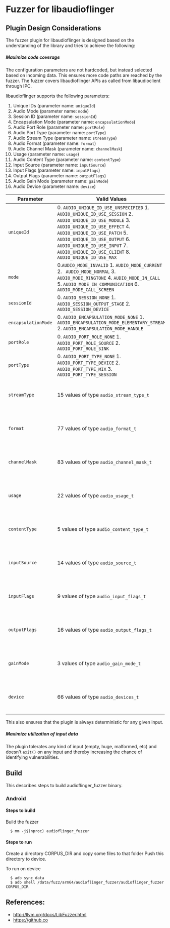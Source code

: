 # Fuzzer for libaudioflinger

## Plugin Design Considerations
The fuzzer plugin for libaudioflinger is designed based on the understanding of the
library and tries to achieve the following:

##### Maximize code coverage
The configuration parameters are not hardcoded, but instead selected based on
incoming data. This ensures more code paths are reached by the fuzzer. The fuzzer
covers libaudioflinger APIs as called from libaudioclient through IPC.

libaudioflinger supports the following parameters:
1. Unique IDs (parameter name: `uniqueId`)
2. Audio Mode (parameter name: `mode`)
3. Session ID (parameter name: `sessionId`)
4. Encapsulation Mode (parameter name: `encapsulationMode`)
5. Audio Port Role (parameter name: `portRole`)
6. Audio Port Type (parameter name: `portType`)
7. Audio Stream Type (parameter name: `streamType`)
8. Audio Format (parameter name: `format`)
9. Audio Channel Mask (parameter name: `channelMask`)
10. Usage (parameter name: `usage`)
11. Audio Content Type (parameter name: `contentType`)
12. Input Source (parameter name: `inputSource`)
13. Input Flags (parameter name: `inputFlags`)
14. Output Flags (parameter name: `outputFlags`)
15. Audio Gain Mode (parameter name: `gainMode`)
16. Audio Device (parameter name: `device`)

| Parameter| Valid Values| Configured Value|
|------------- |-------------| ----- |
| `uniqueId`   | 0. `AUDIO_UNIQUE_ID_USE_UNSPECIFIED` 1. `AUDIO_UNIQUE_ID_USE_SESSION` 2. `AUDIO_UNIQUE_ID_USE_MODULE` 3. `AUDIO_UNIQUE_ID_USE_EFFECT` 4. `AUDIO_UNIQUE_ID_USE_PATCH` 5. `AUDIO_UNIQUE_ID_USE_OUTPUT` 6. `AUDIO_UNIQUE_ID_USE_INPUT` 7. `AUDIO_UNIQUE_ID_USE_CLIENT` 8. `AUDIO_UNIQUE_ID_USE_MAX` | Value obtained from FuzzedDataProvider
| `mode`   | 0.`AUDIO_MODE_INVALID` 1. `AUDIO_MODE_CURRENT` 2. ` AUDIO_MODE_NORMAL` 3. `AUDIO_MODE_RINGTONE` 4. `AUDIO_MODE_IN_CALL` 5. `AUDIO_MODE_IN_COMMUNICATION` 6. `AUDIO_MODE_CALL_SCREEN` | Value obtained from FuzzedDataProvider|
| `sessionId`   | 0. `AUDIO_SESSION_NONE` 1. `AUDIO_SESSION_OUTPUT_STAGE` 2. `AUDIO_SESSION_DEVICE` | Value obtained from FuzzedDataProvider|
| `encapsulationMode`   | 0. `AUDIO_ENCAPSULATION_MODE_NONE` 1. `AUDIO_ENCAPSULATION_MODE_ELEMENTARY_STREAM` 2. `AUDIO_ENCAPSULATION_MODE_HANDLE` | Value obtained from FuzzedDataProvider|
| `portRole`   | 0. `AUDIO_PORT_ROLE_NONE` 1. `AUDIO_PORT_ROLE_SOURCE` 2. `AUDIO_PORT_ROLE_SINK` | Value obtained from FuzzedDataProvider|
| `portType`   | 0. `AUDIO_PORT_TYPE_NONE` 1. `AUDIO_PORT_TYPE_DEVICE` 2. `AUDIO_PORT_TYPE_MIX` 3. `AUDIO_PORT_TYPE_SESSION`| Value obtained from FuzzedDataProvider|
| `streamType` | 15 values of type `audio_stream_type_t` | Value chosen from valid values by obtaining index from FuzzedDataProvider |
| `format` | 77 values of type `audio_format_t` | Value chosen from valid values by obtaining index from FuzzedDataProvider |
| `channelMask` | 83 values of type `audio_channel_mask_t` | Value chosen from valid values by obtaining index from FuzzedDataProvider |
| `usage` | 22 values of type `audio_usage_t` | Value chosen from valid values by obtaining index from FuzzedDataProvider |
| `contentType` | 5 values of type `audio_content_type_t` | Value chosen from valid values by obtaining index from FuzzedDataProvider |
| `inputSource` | 14 values of type `audio_source_t` | Value chosen from valid values by obtaining index from FuzzedDataProvider |
| `inputFlags` | 9 values of type `audio_input_flags_t` | Value chosen from valid values by obtaining index from FuzzedDataProvider |
| `outputFlags` | 16 values of type `audio_output_flags_t` | Value chosen from valid values by obtaining index from FuzzedDataProvider |
| `gainMode` | 3 values of type `audio_gain_mode_t` | Value chosen from valid values by obtaining index from FuzzedDataProvider |
| `device` | 66 values of type `audio_devices_t` | Value chosen from valid values by obtaining index from FuzzedDataProvider |

This also ensures that the plugin is always deterministic for any given input.

##### Maximize utilization of input data
The plugin tolerates any kind of input (empty, huge,
malformed, etc) and doesn't `exit()` on any input and thereby increasing the
chance of identifying vulnerabilities.

## Build

This describes steps to build audioflinger_fuzzer binary.

### Android

#### Steps to build
Build the fuzzer
```
  $ mm -j$(nproc) audioflinger_fuzzer
```

#### Steps to run
Create a directory CORPUS_DIR and copy some files to that folder
Push this directory to device.

To run on device
```
  $ adb sync data
  $ adb shell /data/fuzz/arm64/audioflinger_fuzzer/audioflinger_fuzzer CORPUS_DIR
```

## References:
 * http://llvm.org/docs/LibFuzzer.html
 * https://github.co
